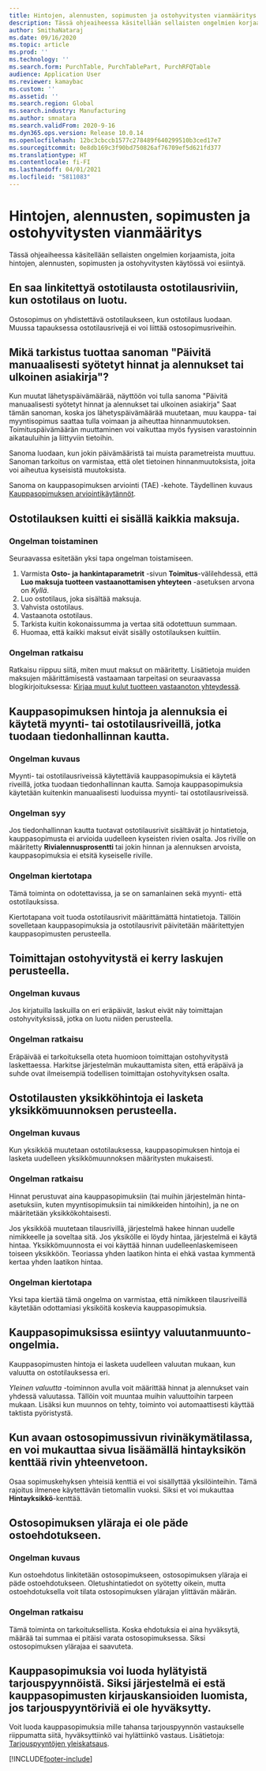 ```yaml
---
title: Hintojen, alennusten, sopimusten ja ostohyvitysten vianmääritys
description: Tässä ohjeaiheessa käsitellään sellaisten ongelmien korjaamista, joita hintojen, alennusten, sopimusten ja ostohyvitysten käytössä voi esiintyä.
author: SmithaNataraj
ms.date: 09/16/2020
ms.topic: article
ms.prod: ''
ms.technology: ''
ms.search.form: PurchTable, PurchTablePart, PurchRFQTable
audience: Application User
ms.reviewer: kamaybac
ms.custom: ''
ms.assetid: ''
ms.search.region: Global
ms.search.industry: Manufacturing
ms.author: smnatara
ms.search.validFrom: 2020-9-16
ms.dyn365.ops.version: Release 10.0.14
ms.openlocfilehash: 12bc3cbccb1577c278489f640299510b3ced17e7
ms.sourcegitcommit: 0e8db169c3f90bd750826af76709ef5d621fd377
ms.translationtype: HT
ms.contentlocale: fi-FI
ms.lasthandoff: 04/01/2021
ms.locfileid: "5811083"
---
```

# <a name="troubleshoot-prices-discounts-agreements-and-rebates"></a>Hintojen, alennusten, sopimusten ja ostohyvitysten vianmääritys

Tässä ohjeaiheessa käsitellään sellaisten ongelmien korjaamista, joita hintojen, alennusten, sopimusten ja ostohyvitysten käytössä voi esiintyä.

## <a name="i-cant-link-a-purchase-agreement-to-a-purchase-order-line-after-the-purchase-order-is-created"></a>En saa linkitettyä ostotilausta ostotilausriviin, kun ostotilaus on luotu.

Ostosopimus on yhdistettävä ostotilaukseen, kun ostotilaus luodaan. Muussa tapauksessa ostotilausrivejä ei voi liittää ostosopimusriveihin.

## <a name="what-check-triggers-the-update-prices-and-discounts-entered-manually-or-external-document-message"></a>Mikä tarkistus tuottaa sanoman "Päivitä manuaalisesti syötetyt hinnat ja alennukset tai ulkoinen asiakirja"?

Kun muutat lähetyspäivämäärää, näyttöön voi tulla sanoma "Päivitä manuaalisesti syötetyt hinnat ja alennukset tai ulkoinen asiakirja" Saat tämän sanoman, koska jos lähetyspäivämäärää muutetaan, muu kauppa- tai myyntisopimus saattaa tulla voimaan ja aiheuttaa hinnanmuutoksen. Toimituspäivämäärän muuttaminen voi vaikuttaa myös fyysisen varastoinnin aikatauluihin ja liittyviin tietoihin.

Sanoma luodaan, kun jokin päivämääristä tai muista parametreista muuttuu. Sanoman tarkoitus on varmistaa, että olet tietoinen hinnanmuutoksista, joita voi aiheutua kyseisistä muutoksista.

Sanoma on kauppasopimuksen arviointi (TAE) -kehote. Täydellinen kuvaus [Kauppasopimuksen arviointikäytännöt](https://docs.microsoft.com/dynamicsax-2012/appuser-itpro/trade-agreement-evaluation-policies-white-paper).

## <a name="a-purchase-order-receipt-doesnt-include-all-charges"></a>Ostotilauksen kuitti ei sisällä kaikkia maksuja.

### <a name="reproduce-the-issue"></a>Ongelman toistaminen

Seuraavassa esitetään yksi tapa ongelman toistamiseen.

1. Varmista **Osto- ja hankintaparametrit** -sivun **Toimitus**-välilehdessä, että **Luo maksuja tuotteen vastaanottamisen yhteyteen** -asetuksen arvona on *Kyllä*.
1. Luo ostotilaus, joka sisältää maksuja.
1. Vahvista ostotilaus.
1. Vastaanota ostotilaus.
1. Tarkista kuitin kokonaissumma ja vertaa sitä odotettuun summaan.
1. Huomaa, että kaikki maksut eivät sisälly ostotilauksen kuittiin.

### <a name="issue-resolution"></a>Ongelman ratkaisu

Ratkaisu riippuu siitä, miten muut maksut on määritetty. Lisätietoja muiden maksujen määrittämisestä vastaamaan tarpeitasi on seuraavassa blogikirjoituksessa: [Kirjaa muut kulut tuotteen vastaanoton yhteydessä](https://cloudblogs.microsoft.com/dynamics365/no-audience/2014/11/11/post-misc-charges-at-time-of-product-receipt/).

## <a name="trade-agreement-prices-and-discounts-arent-applied-on-sales-or-purchase-order-lines-that-are-imported-through-data-management"></a>Kauppasopimuksen hintoja ja alennuksia ei käytetä myynti- tai ostotilausriveillä, jotka tuodaan tiedonhallinnan kautta.

### <a name="issue-description"></a>Ongelman kuvaus

Myynti- tai ostotilausriveissä käytettäviä kauppasopimuksia ei käytetä riveillä, jotka tuodaan tiedonhallinnan kautta. Samoja kauppasopimuksia käytetään kuitenkin manuaalisesti luoduissa myynti- tai ostotilausriveissä.

### <a name="reason-for-the-issue"></a>Ongelman syy

Jos tiedonhallinnan kautta tuotavat ostotilausrivit sisältävät jo hintatietoja, kauppasopimusta ei arvioida uudelleen kyseisten rivien osalta. Jos riville on määritetty **Rivialennusprosentti** tai jokin hinnan ja alennuksen arvoista, kauppasopimuksia ei etsitä kyseiselle riville.

### <a name="issue-workaround"></a>Ongelman kiertotapa

Tämä toiminta on odotettavissa, ja se on samanlainen sekä myynti- että ostotilauksissa.

Kiertotapana voit tuoda ostotilausrivit määrittämättä hintatietoja. Tällöin sovelletaan kauppasopimuksia ja ostotilausrivit päivitetään määritettyjen kauppasopimusten perusteella.

## <a name="a-vendor-rebate-isnt-cumulated-based-on-invoices"></a>Toimittajan ostohyvitystä ei kerry laskujen perusteella.

### <a name="issue-description"></a>Ongelman kuvaus

Jos kirjatuilla laskuilla on eri eräpäivät, laskut eivät näy toimittajan ostohyvityksissä, jotka on luotu niiden perusteella.

### <a name="issue-resolution"></a>Ongelman ratkaisu

Eräpäivää ei tarkoituksella oteta huomioon toimittajan ostohyvitystä laskettaessa. Harkitse järjestelmän mukauttamista siten, että eräpäivä ja suhde ovat ilmeisempiä todellisen toimittajan ostohyvityksen osalta.

## <a name="unit-prices-on-purchase-orders-arent-calculated-based-on-the-unit-conversion"></a>Ostotilausten yksikköhintoja ei lasketa yksikkömuunnoksen perusteella.

### <a name="issue-description"></a>Ongelman kuvaus

Kun yksikköä muutetaan ostotilauksessa, kauppasopimuksen hintoja ei lasketa uudelleen yksikkömuunnoksen määritysten mukaisesti.

### <a name="issue-resolution"></a>Ongelman ratkaisu

Hinnat perustuvat aina kauppasopimuksiin (tai muihin järjestelmän hinta-asetuksiin, kuten myyntisopimuksiin tai nimikkeiden hintoihin), ja ne on määritetään yksikkökohtaisesti.

Jos yksikköä muutetaan tilausrivillä, järjestelmä hakee hinnan uudelle nimikkeelle ja soveltaa sitä. Jos yksikölle ei löydy hintaa, järjestelmä ei käytä hintaa. Yksikkömuunnosta ei voi käyttää hinnan uudelleenlaskemiseen toiseen yksikköön. Teoriassa yhden laatikon hinta ei ehkä vastaa kymmentä kertaa yhden laatikon hintaa.

### <a name="issue-workaround"></a>Ongelman kiertotapa

Yksi tapa kiertää tämä ongelma on varmistaa, että nimikkeen tilausriveillä käytetään odottamiasi yksiköitä koskevia kauppasopimuksia.

## <a name="currency-conversion-issues-occur-with-trade-agreements"></a>Kauppasopimuksissa esiintyy valuutanmuunto-ongelmia.

Kauppasopimusten hintoja ei lasketa uudelleen valuutan mukaan, kun valuutta on ostotilauksessa eri.

*Yleinen valuutta* -toiminnon avulla voit määrittää hinnat ja alennukset vain yhdessä valuutassa. Tällöin voit muuntaa muihin valuuttoihin tarpeen mukaan. Lisäksi kun muunnos on tehty, toiminto voi automaattisesti käyttää taktista pyöristystä.

## <a name="when-i-open-the-purchase-agreement-page-in-a-line-view-mode-i-cant-personalize-the-page-by-adding-the-price-unit-field-in-the-overview-of-the-line"></a>Kun avaan ostosopimussivun rivinäkymätilassa, en voi mukauttaa sivua lisäämällä hintayksikön kenttää rivin yhteenvetoon.

Osaa sopimuskehyksen yhteisiä kenttiä ei voi sisällyttää yksilöinteihin. Tämä rajoitus ilmenee käytettävän tietomallin vuoksi. Siksi et voi mukauttaa **Hintayksikkö**-kenttää.

## <a name="the-maximum-limit-from-a-purchase-agreement-isnt-effective-on-a-purchase-requisition"></a>Ostosopimuksen yläraja ei ole päde ostoehdotukseen.

### <a name="issue-description"></a>Ongelman kuvaus

Kun ostoehdotus linkitetään ostosopimukseen, ostosopimuksen yläraja ei päde ostoehdotukseen. Oletushintatiedot on syötetty oikein, mutta ostoehdotuksella voit tilata ostosopimuksen ylärajan ylittävän määrän.

### <a name="issue-resolution"></a>Ongelman ratkaisu

Tämä toiminta on tarkoituksellista. Koska ehdotuksia ei aina hyväksytä, määrää tai summaa ei pitäisi varata ostosopimuksessa. Siksi ostosopimuksen ylärajaa ei saavuteta.

## <a name="trade-agreements-can-be-created-from-rejected-rfqs-therefore-the-system-doesnt-prevent-trade-agreement-journals-from-being-created-if-the-rfq-line-hasnt-been-accepted"></a>Kauppasopimuksia voi luoda hylätyistä tarjouspyynnöistä. Siksi järjestelmä ei estä kauppasopimusten kirjauskansioiden luomista, jos tarjouspyyntöriviä ei ole hyväksytty.

Voit luoda kauppasopimuksia mille tahansa tarjouspyynnön vastaukselle riippumatta siitä, hyväksyttiinkö vai hylättiinkö vastaus. Lisätietoja: [Tarjouspyyntöjen yleiskatsaus](request-quotations.md).



[!INCLUDE[footer-include](../../includes/footer-banner.md)]